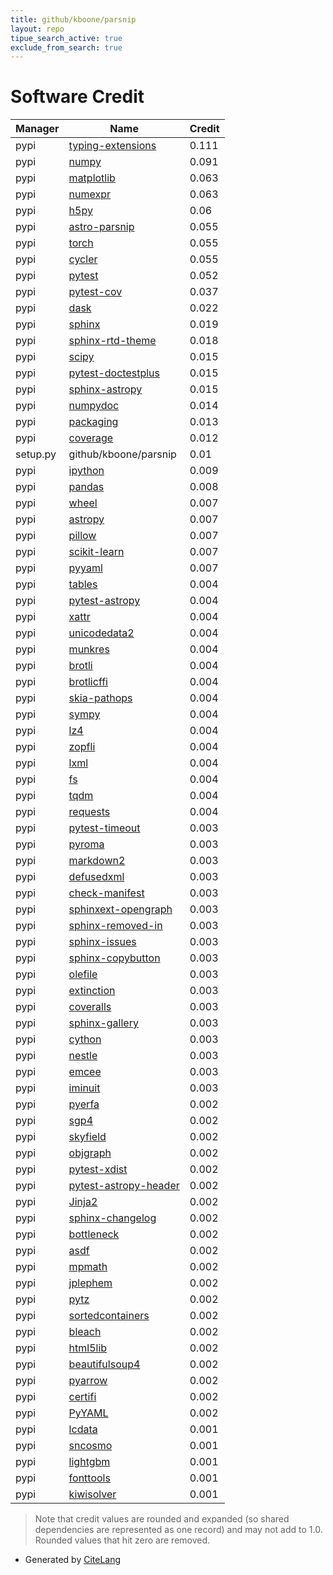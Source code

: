 ```yaml
---
title: github/kboone/parsnip
layout: repo
tipue_search_active: true
exclude_from_search: true
---
```

# Software Credit

|Manager|Name|Credit|
|-------|----|------|
|pypi|[typing-extensions](https://typing.readthedocs.io/)|0.111|
|pypi|[numpy](https://pypi.org/project/numpy)|0.091|
|pypi|[matplotlib](https://matplotlib.org)|0.063|
|pypi|[numexpr](https://github.com/pydata/numexpr)|0.063|
|pypi|[h5py](http://www.h5py.org)|0.06|
|pypi|[astro-parsnip](https://github.com/kboone/parsnip)|0.055|
|pypi|[torch](https://pytorch.org/)|0.055|
|pypi|[cycler](https://github.com/matplotlib/cycler)|0.055|
|pypi|[pytest](https://pypi.org/project/pytest)|0.052|
|pypi|[pytest-cov](https://github.com/pytest-dev/pytest-cov)|0.037|
|pypi|[dask](https://pypi.org/project/dask)|0.022|
|pypi|[sphinx](https://pypi.org/project/sphinx)|0.019|
|pypi|[sphinx-rtd-theme](https://pypi.org/project/sphinx-rtd-theme)|0.018|
|pypi|[scipy](https://pypi.org/project/scipy)|0.015|
|pypi|[pytest-doctestplus](https://pypi.org/project/pytest-doctestplus)|0.015|
|pypi|[sphinx-astropy](https://pypi.org/project/sphinx-astropy)|0.015|
|pypi|[numpydoc](https://pypi.org/project/numpydoc)|0.014|
|pypi|[packaging](https://pypi.org/project/packaging)|0.013|
|pypi|[coverage](https://pypi.org/project/coverage)|0.012|
|setup.py|github/kboone/parsnip|0.01|
|pypi|[ipython](https://pypi.org/project/ipython)|0.009|
|pypi|[pandas](https://pypi.org/project/pandas)|0.008|
|pypi|[wheel](https://github.com/pypa/wheel)|0.007|
|pypi|[astropy](http://astropy.org)|0.007|
|pypi|[pillow](https://python-pillow.org)|0.007|
|pypi|[scikit-learn](https://pypi.org/project/scikit-learn)|0.007|
|pypi|[pyyaml](https://pypi.org/project/pyyaml)|0.007|
|pypi|[tables](https://www.pytables.org)|0.004|
|pypi|[pytest-astropy](https://pypi.org/project/pytest-astropy)|0.004|
|pypi|[xattr](https://pypi.org/project/xattr)|0.004|
|pypi|[unicodedata2](https://pypi.org/project/unicodedata2)|0.004|
|pypi|[munkres](https://pypi.org/project/munkres)|0.004|
|pypi|[brotli](https://pypi.org/project/brotli)|0.004|
|pypi|[brotlicffi](https://pypi.org/project/brotlicffi)|0.004|
|pypi|[skia-pathops](https://pypi.org/project/skia-pathops)|0.004|
|pypi|[sympy](https://pypi.org/project/sympy)|0.004|
|pypi|[lz4](https://pypi.org/project/lz4)|0.004|
|pypi|[zopfli](https://pypi.org/project/zopfli)|0.004|
|pypi|[lxml](https://pypi.org/project/lxml)|0.004|
|pypi|[fs](https://pypi.org/project/fs)|0.004|
|pypi|[tqdm](https://pypi.org/project/tqdm)|0.004|
|pypi|[requests](https://pypi.org/project/requests)|0.004|
|pypi|[pytest-timeout](https://pypi.org/project/pytest-timeout)|0.003|
|pypi|[pyroma](https://pypi.org/project/pyroma)|0.003|
|pypi|[markdown2](https://pypi.org/project/markdown2)|0.003|
|pypi|[defusedxml](https://pypi.org/project/defusedxml)|0.003|
|pypi|[check-manifest](https://pypi.org/project/check-manifest)|0.003|
|pypi|[sphinxext-opengraph](https://pypi.org/project/sphinxext-opengraph)|0.003|
|pypi|[sphinx-removed-in](https://pypi.org/project/sphinx-removed-in)|0.003|
|pypi|[sphinx-issues](https://pypi.org/project/sphinx-issues)|0.003|
|pypi|[sphinx-copybutton](https://pypi.org/project/sphinx-copybutton)|0.003|
|pypi|[olefile](https://pypi.org/project/olefile)|0.003|
|pypi|[extinction](http://github.com/kbarbary/extinction)|0.003|
|pypi|[coveralls](https://pypi.org/project/coveralls)|0.003|
|pypi|[sphinx-gallery](https://pypi.org/project/sphinx-gallery)|0.003|
|pypi|[cython](https://pypi.org/project/cython)|0.003|
|pypi|[nestle](https://pypi.org/project/nestle)|0.003|
|pypi|[emcee](https://pypi.org/project/emcee)|0.003|
|pypi|[iminuit](https://pypi.org/project/iminuit)|0.003|
|pypi|[pyerfa](https://github.com/liberfa/pyerfa)|0.002|
|pypi|[sgp4](https://pypi.org/project/sgp4)|0.002|
|pypi|[skyfield](https://pypi.org/project/skyfield)|0.002|
|pypi|[objgraph](https://pypi.org/project/objgraph)|0.002|
|pypi|[pytest-xdist](https://pypi.org/project/pytest-xdist)|0.002|
|pypi|[pytest-astropy-header](https://pypi.org/project/pytest-astropy-header)|0.002|
|pypi|[Jinja2](https://pypi.org/project/Jinja2)|0.002|
|pypi|[sphinx-changelog](https://pypi.org/project/sphinx-changelog)|0.002|
|pypi|[bottleneck](https://pypi.org/project/bottleneck)|0.002|
|pypi|[asdf](https://pypi.org/project/asdf)|0.002|
|pypi|[mpmath](https://pypi.org/project/mpmath)|0.002|
|pypi|[jplephem](https://pypi.org/project/jplephem)|0.002|
|pypi|[pytz](https://pypi.org/project/pytz)|0.002|
|pypi|[sortedcontainers](https://pypi.org/project/sortedcontainers)|0.002|
|pypi|[bleach](https://pypi.org/project/bleach)|0.002|
|pypi|[html5lib](https://pypi.org/project/html5lib)|0.002|
|pypi|[beautifulsoup4](https://pypi.org/project/beautifulsoup4)|0.002|
|pypi|[pyarrow](https://pypi.org/project/pyarrow)|0.002|
|pypi|[certifi](https://pypi.org/project/certifi)|0.002|
|pypi|[PyYAML](https://pypi.org/project/PyYAML)|0.002|
|pypi|[lcdata](https://github.com/kboone/lcdata)|0.001|
|pypi|[sncosmo](https://sncosmo.readthedocs.org)|0.001|
|pypi|[lightgbm](https://github.com/microsoft/LightGBM)|0.001|
|pypi|[fonttools](http://github.com/fonttools/fonttools)|0.001|
|pypi|[kiwisolver](https://github.com/nucleic/kiwi)|0.001|


> Note that credit values are rounded and expanded (so shared dependencies are represented as one record) and may not add to 1.0. Rounded values that hit zero are removed.


- Generated by [CiteLang](https://github.com/vsoch/citelang)
